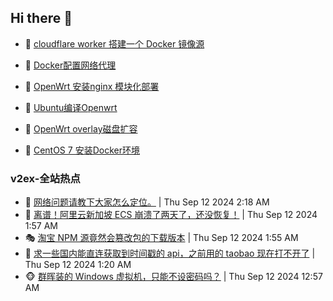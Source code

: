 ## Hi there 👋

<!--
**dkyg666/dkyg666** is a ✨ _special_ ✨ repository because its `README.md` (this file) appears on your GitHub profile.

Here are some ideas to get you started:

- 🔭 I’m currently working on ...
- 🌱 I’m currently learning ...
- 👯 I’m looking to collaborate on ...
- 🤔 I’m looking for help with ...
- 💬 Ask me about ...
- 📫 How to reach me: ...
- 😄 Pronouns: ...
- ⚡ Fun fact: ...
-->

<!-- BLOG-POST-LIST:START -->
- 🦩 [cloudflare worker 搭建一个 Docker 镜像源](http://blog.1996099.xyz/archives/cloudflare-worker-da-jian-yi-ge-docker-jing-xiang-zhan) 

- 🚦 [Docker配置网络代理](http://blog.1996099.xyz/archives/dockerpei-zhi-wang-luo-dai-li) 

- 🫶 [OpenWrt 安装nginx 模块化部署](http://blog.1996099.xyz/archives/openwrt-an-zhuang-nginx-mo-kuai-hua-bu-shu) 

- 🦄 [Ubuntu编译Openwrt](http://blog.1996099.xyz/archives/ubuntuzi-bian-yi-openwrt) 

- 🐻 [OpenWrt overlay磁盘扩容](http://blog.1996099.xyz/archives/openwrt-overlay) 

- 🤖 [CentOS 7 安装Docker环境](http://blog.1996099.xyz/archives/centos-docker) 
<!-- BLOG-POST-LIST:END -->

### v2ex-全站热点
<!-- v2ex:START -->
- 🥸 [网络问题请教下大家怎么定位。](https://www.v2ex.com/t/1072209#reply5) | Thu Sep 12 2024 2:18 AM
- 🤗 [离谱！阿里云新加坡 ECS 崩溃了两天了，还没恢复！](https://www.v2ex.com/t/1072197#reply23) | Thu Sep 12 2024 1:57 AM
- 🎭 [淘宝 NPM 源竟然会篡改包的下载版本](https://www.v2ex.com/t/1072195#reply8) | Thu Sep 12 2024 1:55 AM
- 🥷 [求一些国内能直连获取到时间戳的 api，之前用的 taobao 现在打不开了](https://www.v2ex.com/t/1072182#reply19) | Thu Sep 12 2024 1:20 AM
- 🐵 [群晖装的 Windows 虚拟机，只能不设密码吗？](https://www.v2ex.com/t/1072173#reply6) | Thu Sep 12 2024 12:57 AM<!-- v2ex:END -->

